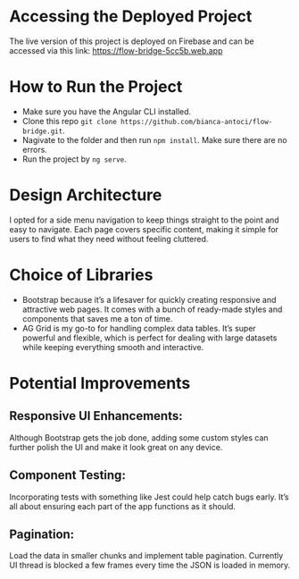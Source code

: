 # Accessing the Deployed Project

The live version of this project is deployed on Firebase and can be accessed via this link:
https://flow-bridge-5cc5b.web.app

# How to Run the Project

- Make sure you have the Angular CLI installed.
- Clone this repo `git clone https://github.com/bianca-antoci/flow-bridge.git`.
- Nagivate to the folder and then run `npm install`. Make sure there are no errors.
- Run the project by `ng serve`.

# Design Architecture

I opted for a side menu navigation to keep things straight to the point and easy to navigate. Each page covers specific content, making it simple for users to find what they need without feeling cluttered.

# Choice of Libraries

- Bootstrap because it’s a lifesaver for quickly creating responsive and attractive web pages. It comes with a bunch of ready-made styles and components that saves me a ton of time.
- AG Grid is my go-to for handling complex data tables. It’s super powerful and flexible, which is perfect for dealing with large datasets while keeping everything smooth and interactive.

# Potential Improvements

## Responsive UI Enhancements:

Although Bootstrap gets the job done, adding some custom styles can further polish the UI and make it look great on any device.

## Component Testing:

Incorporating tests with something like Jest could help catch bugs early. It’s all about ensuring each part of the app functions as it should.

## Pagination:

Load the data in smaller chunks and implement table pagination.
Currently UI thread is blocked a few frames every time the JSON is loaded in memory.
